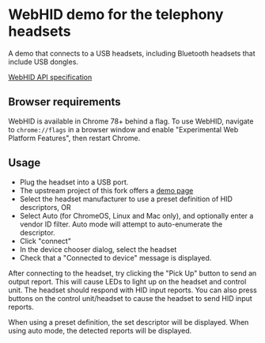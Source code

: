 # WebHID demo for the telephony headsets

A demo that connects to a USB headsets, including Bluetooth headsets that include USB dongles.

[WebHID API specification](https://wicg.github.io/webhid/index.html)


## Browser requirements

WebHID is available in Chrome 78+ behind a flag.
To use WebHID, navigate to `chrome://flags` in a browser window and enable "Experimental Web Platform Features", then restart Chrome.

## Usage

* Plug the headset into a USB port.
* The upstream project of this fork offers a [demo page](https://rpaskowitz.github.io/telephony-webhid-demo/)
* Select the headset manufacturer to use a preset definition of HID descriptors, OR
* Select Auto (for ChromeOS, Linux and Mac only), and optionally enter a vendor ID filter. Auto mode will attempt to auto-enumerate the descriptor.
* Click "connect"
* In the device chooser dialog, select the headset
* Check that a "Connected to device" message is displayed.

After connecting to the headset, try clicking the "Pick Up" button to send an output report.
This will cause LEDs to light up on the headset and control unit.
The headset should respond with HID input reports.
You can also press buttons on the control unit/headset to cause the headset to send HID input reports.

When using a preset definition, the set descriptor will be displayed.
When using auto mode, the detected reports will be displayed.
